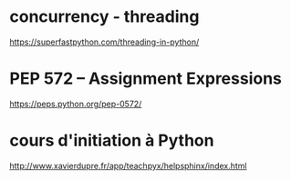 # concurrency - threading

https://superfastpython.com/threading-in-python/

# PEP 572 – Assignment Expressions

https://peps.python.org/pep-0572/

# cours d'initiation à Python

http://www.xavierdupre.fr/app/teachpyx/helpsphinx/index.html
